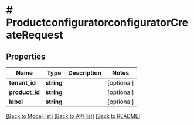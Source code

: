 # # ProductconfiguratorconfiguratorCreateRequest

## Properties

Name | Type | Description | Notes
------------ | ------------- | ------------- | -------------
**tenant_id** | **string** |  | [optional]
**product_id** | **string** |  | [optional]
**label** | **string** |  | [optional]

[[Back to Model list]](../../README.md#models) [[Back to API list]](../../README.md#endpoints) [[Back to README]](../../README.md)
